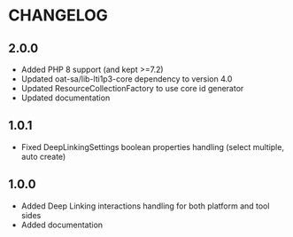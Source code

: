 CHANGELOG
=========

2.0.0
-----

* Added PHP 8 support (and kept >=7.2)
* Updated oat-sa/lib-lti1p3-core dependency to version 4.0
* Updated ResourceCollectionFactory to use core id generator
* Updated documentation

1.0.1
-----

* Fixed DeepLinkingSettings boolean properties handling (select multiple, auto create)

1.0.0
-----

* Added Deep Linking interactions handling for both platform and tool sides
* Added documentation
